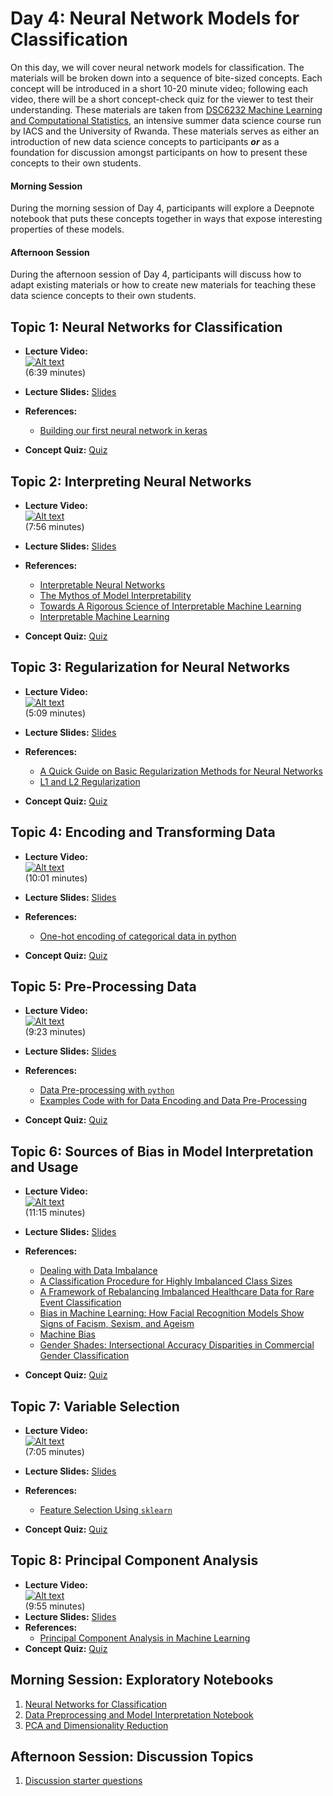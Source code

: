 # Day 4: Neural Network Models for Classification

On this day, we will cover neural network models for classification. The materials will be broken down into a sequence of
bite-sized concepts. Each concept will be introduced in a short 10-20 minute video; following each video, there will be a
short concept-check quiz for the viewer to test their understanding. These materials are taken from [DSC6232 Machine Learning and Computational Statistics](https://onefishy.github.io/Rwanda-Data-Science/), an intensive summer data science course run by IACS and the University of Rwanda. These materials
serves as either an introduction of new data science concepts to participants ***or*** as a foundation for discussion amongst
participants on how to present these concepts to their own students.

#### Morning Session
During the morning session of Day 4, participants will explore a Deepnote notebook that puts these concepts together in ways
that expose interesting properties of these models. 

#### Afternoon Session
During the afternoon session of Day 4, participants will discuss how to adapt existing materials or how to create new
materials for teaching these data science concepts to their own students.

## **Topic 1:**  Neural Networks for Classification
- **Lecture Video:** <br>
[![Alt text](https://img.youtube.com/vi/2xyFziFxqys/0.jpg)](https://youtu.be/2xyFziFxqys) <br>
(6:39 minutes)

- **Lecture Slides:** [Slides](https://drive.google.com/file/d/1zlxz605k9Ge-SDcr9i2McN7sZiGtXjJ0/view?usp=sharing)
- **References:** 
  - [Building our first neural network in keras](https://towardsdatascience.com/building-our-first-neural-network-in-keras-bdc8abbc17f5)
- **Concept Quiz:** [Quiz](https://docs.google.com/forms/d/e/1FAIpQLSc3IULZB3DpHRhnh_5yT6Rgt7fO5xonwLCccUfyjMKWvHN7dw/viewform?usp=sf_link)
  
## **Topic 2:**  Interpreting Neural Networks
- **Lecture Video:** <br>
[![Alt text](https://img.youtube.com/vi/iTdhBhvEa0g/0.jpg)](https://youtu.be/iTdhBhvEa0g) <br>
(7:56 minutes)

- **Lecture Slides:** [Slides](https://drive.google.com/file/d/1xRGszrVXXdtpJiur2yL9-mQKH2y63ia9/view?usp=sharing)
- **References:** 
  - [Interpretable Neural Networks](https://towardsdatascience.com/interpretable-neural-networks-45ac8aa91411)
  - [The Mythos of Model Interpretability](https://arxiv.org/pdf/1606.03490.pdf)
  - [Towards A Rigorous Science of Interpretable Machine Learning](https://arxiv.org/pdf/1702.08608.pdf)
  - [Interpretable Machine Learning](https://christophm.github.io/interpretable-ml-book/)
- **Concept Quiz:** [Quiz](https://docs.google.com/forms/d/e/1FAIpQLSduOiRxej0nPsLk3Zc-0XPGqjiEzQN2OXnh7SHHFpa60eSvfQ/viewform?usp=sf_link)
  
## **Topic 3:**  Regularization for Neural Networks
- **Lecture Video:** <br>
[![Alt text](https://img.youtube.com/vi/kIpkiFxjd-A/0.jpg)](https://youtu.be/kIpkiFxjd-A) <br>
(5:09 minutes)

- **Lecture Slides:** [Slides](https://drive.google.com/file/d/1WcCm8DBUHQ8NLYKNFg5YPPRXR4bExGyw/view?usp=sharing)
- **References:** 
  - [A Quick Guide on Basic Regularization Methods for Neural Networks](https://medium.com/yottabytes/a-quick-guide-on-basic-regularization-methods-for-neural-networks-e10feb101328)
  - [L1 and L2 Regularization](https://towardsdatascience.com/l1-and-l2-regularization-methods-ce25e7fc831c)
- **Concept Quiz:** [Quiz](https://docs.google.com/forms/d/e/1FAIpQLSfXWRXSTJNsKSg4e0CLXsc9YqyfuuJZunKGtSEkE9_Cu-VSug/viewform?usp=sf_link)
  
## **Topic 4:** Encoding and Transforming Data

- **Lecture Video:** <br>
[![Alt text](https://img.youtube.com/vi/h1xmnQOUML0/0.jpg)](https://youtu.be/h1xmnQOUML0) <br>
(10:01 minutes)

- **Lecture Slides:** [Slides](https://drive.google.com/file/d/1jToQAmNWxxjZDNGOnwN6qV_BSB045uy0/view?usp=sharing)
- **References:** 
  - [One-hot encoding of categorical data in python](https://blog.cambridgespark.com/robust-one-hot-encoding-in-python-3e29bfcec77e)
- **Concept Quiz:** [Quiz](https://docs.google.com/forms/d/e/1FAIpQLSc50cp6NMwjyBqoypLTTzEn16-boJu7TD0-Stee04wjg8mk4w/viewform?usp=sf_link)
  
## **Topic 5:** Pre-Processing Data

- **Lecture Video:** <br>
[![Alt text](https://img.youtube.com/vi/AU4Rv8sFLE8/0.jpg)](https://youtu.be/AU4Rv8sFLE8) <br>
(9:23 minutes)

- **Lecture Slides:** [Slides](https://drive.google.com/file/d/1wWbKqQXgjYYf68M1hq0FDlrblRQF2oYv/view?usp=sharing)
- **References:** 
  - [Data Pre-processing with `python`](https://medium.com/@kesarimohan87/data-preprocessing-6c87d27156)
  - [Examples Code with for Data Encoding and Data Pre-Processing](https://colab.research.google.com/drive/1ecT7PWP8CATWVVpLz-V2K_2q_3NrSDiN?usp=sharing)
  
- **Concept Quiz:** [Quiz](https://docs.google.com/forms/d/e/1FAIpQLScThZWb1PXhT-Q77nMugek7HTHpJYxo4_GqDBIewn6YSMmf9w/viewform?usp=sf_link)
  
## **Topic 6:** Sources of Bias in Model Interpretation and Usage

- **Lecture Video:** <br>
[![Alt text](https://img.youtube.com/vi/YDzAwye2qq0/0.jpg)](https://youtu.be/YDzAwye2qq0) <br>
(11:15 minutes)

- **Lecture Slides:** [Slides](https://drive.google.com/file/d/1tFkHT1-TLzdS725yFdy6p4Bo_ePaNn2d/view?usp=sharing)
- **References:** 
  - [Dealing with Data Imbalance](https://towardsdatascience.com/methods-for-dealing-with-imbalanced-data-5b761be45a18)
  - [A Classification Procedure for Highly Imbalanced Class Sizes](https://www.tandfonline.com/doi/abs/10.1080/07408170903228967)
  - [A Framework of Rebalancing Imbalanced Healthcare Data for Rare Event Classification](https://www.hindawi.com/journals/jhe/2018/6275435/)
  - [Bias in Machine Learning: How Facial Recognition Models Show Signs of Facism, Sexism, and Ageism ](https://towardsdatascience.com/bias-in-machine-learning-how-facial-recognition-models-show-signs-of-racism-sexism-and-ageism-32549e2c972d)
  - [Machine Bias](https://www.propublica.org/article/machine-bias-risk-assessments-in-criminal-sentencing)
  - [Gender Shades: Intersectional Accuracy Disparities in Commercial Gender Classification](http://proceedings.mlr.press/v81/buolamwini18a/buolamwini18a.pdf)

- **Concept Quiz:** [Quiz](https://docs.google.com/forms/d/e/1FAIpQLSddbPPwJSi0aiXa_yeBiffoJWMOaLbbgfm4exGjHICJDeyXIg/viewform?usp=sf_link)


## **Topic 7:** Variable Selection

- **Lecture Video:** <br>
[![Alt text](https://img.youtube.com/vi/mk6T5l5C8lk/0.jpg)](https://youtu.be/mk6T5l5C8lk) <br>
(7:05 minutes)

- **Lecture Slides:** [Slides](https://drive.google.com/file/d/1YMMB9u0Za-A0HPj7wXOniJ3frh7632et/view?usp=sharing)
- **References:** 
  - [Feature Selection Using `sklearn`](https://medium.com/analytics-vidhya/feature-selection-using-scikit-learn-5b4362e0c19b)
  
- **Concept Quiz:** [Quiz](https://docs.google.com/forms/d/e/1FAIpQLSdH09J_WIl-0OBkJWJtJVQvPnq8x5eInKXLTs2M9U02xI7tgg/viewform?usp=sf_link)
    
## **Topic 8:**  Principal Component Analysis

- **Lecture Video:** <br>
[![Alt text](https://img.youtube.com/vi/JEntiirFkeQ/0.jpg)](https://youtu.be/JEntiirFkeQ) <br>
(9:55 minutes)
- **Lecture Slides:** [Slides](https://drive.google.com/file/d/138g42wdpayZtZS1RjgNq21-FPa4GMYtF/view?usp=sharing)
- **References:** 
  - [Principal Component Analysis in Machine Learning](https://medium.com/apprentice-journal/pca-application-in-machine-learning-4827c07a61db)
- **Concept Quiz:** [Quiz](https://docs.google.com/forms/d/e/1FAIpQLScikVtU_hjzDD62WO-xEa31BabefhRaGndwTmaZJ5xAUB-efw/viewform?usp=sf_link)


## Morning Session: Exploratory Notebooks
1. [Neural Networks for Classification](https://deepnote.com/project/89d5670d-7b6d-418f-ba40-d044773a4988)
2. [Data Preprocessing and Model Interpretation Notebook](https://deepnote.com/project/690d3fcf-e561-4146-a003-4fce7c0388f6)
3. [PCA and Dimensionality Reduction](https://deepnote.com/project/1e755c61-9ca0-40bb-b2e2-4c3862b53690)

## Afternoon Session: Discussion Topics
1. [Discussion starter questions](https://docs.google.com/presentation/d/1fP6xmsU8H4YXVR85uLld7JSlc91EdyVCy8vQY_GlZsU/edit?usp=sharing)
